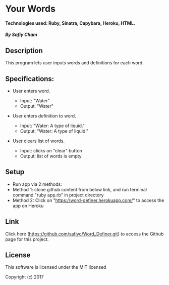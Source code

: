 # Your Words

#### Technologies used: Ruby, Sinatra, Capybara, Heroku, HTML.

##### By Safiy Cham

## Description

This program lets user inputs words and definitions for each word.

## Specifications:

* User enters word.
  * Input: "Water"
  * Output: "Water"

* User enters definition to word.
  * Input: "Water: A type of liquid."
  * Output: "Water: A type of liquid."

* User clears list of words.
  * Input: clicks on "clear" button
  * Output: list of words is empty

## Setup

* Run app via 2 methods:
 * Method 1: clone github content from below link, and run terminal command "ruby app.rb" in project directory
 * Method 2: Click on "https://word-definer.herokuapp.com/" to access the app on Heroku

## Link

Click here (https://github.com/safiyc/Word_Definer.git) to access the Github page for this project.

## License

This software is licensed under the MIT licensed

Copyright (c) 2017
